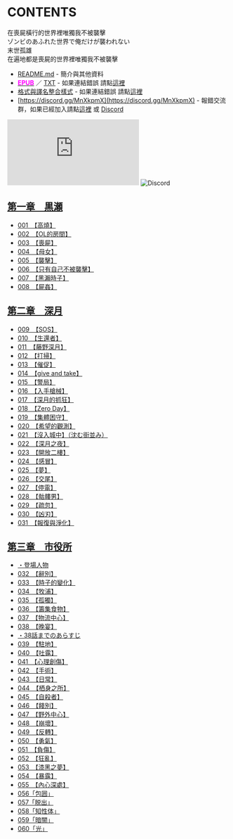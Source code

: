 # CONTENTS

在喪屍橫行的世界裡唯獨我不被襲擊  
ゾンビのあふれた世界で俺だけが襲われない  
末世孤雄  
在遍地都是喪屍的世界裡唯獨我不被襲擊


- [README.md](README.md) - 簡介與其他資料
- [<span style="color:fuchsia;font-weight:bold;">EPUB</span>](https://gitlab.com/demonovel/epub-txt/blob/master/h/%E5%9C%A8%E5%96%AA%E5%B1%8D%E6%A9%AB%E8%A1%8C%E7%9A%84%E4%B8%96%E7%95%8C%E8%A3%A1%E5%94%AF%E7%8D%A8%E6%88%91%E4%B8%8D%E8%A2%AB%E8%A5%B2%E6%93%8A.epub) ／ [TXT](https://gitlab.com/demonovel/epub-txt/blob/master/h/out/%E5%9C%A8%E5%96%AA%E5%B1%8D%E6%A9%AB%E8%A1%8C%E7%9A%84%E4%B8%96%E7%95%8C%E8%A3%A1%E5%94%AF%E7%8D%A8%E6%88%91%E4%B8%8D%E8%A2%AB%E8%A5%B2%E6%93%8A.out.txt) - 如果連結錯誤 請點[這裡](https://gitlab.com/demonovel/epub-txt/blob/master/h/)
- [格式與譯名整合樣式](https://github.com/bluelovers/node-novel/blob/master/lib/locales/%E5%9C%A8%E5%96%AA%E5%B1%8D%E6%A9%AB%E8%A1%8C%E7%9A%84%E4%B8%96%E7%95%8C%E8%A3%A1%E5%94%AF%E7%8D%A8%E6%88%91%E4%B8%8D%E8%A2%AB%E8%A5%B2%E6%93%8A.ts) - 如果連結錯誤 請點[這裡](https://github.com/bluelovers/node-novel/blob/master/lib/locales/)
- [https://discord.gg/MnXkpmX](https://discord.gg/MnXkpmX) - 報錯交流群，如果已經加入請點[這裡](https://discordapp.com/channels/467794087769014273/467794088285175809) 或 [Discord](https://discordapp.com/channels/@me)


![導航目錄](https://chart.apis.google.com/chart?cht=qr&chs=150x150&chl=https://gitlab.com/novel-group/txt-source/blob/master/h/在喪屍橫行的世界裡唯獨我不被襲擊/導航目錄.md)  ![Discord](https://chart.apis.google.com/chart?cht=qr&chs=150x150&chl=https://discord.gg/MnXkpmX)




## [第一章　黒瀬](00000_%E7%AC%AC%E4%B8%80%E7%AB%A0%E3%80%80%E9%BB%92%E7%80%AC)

- [001　【高燒】](00000_%E7%AC%AC%E4%B8%80%E7%AB%A0%E3%80%80%E9%BB%92%E7%80%AC/00010_001%E3%80%80%E3%80%90%E9%AB%98%E7%87%92%E3%80%91.txt)
- [002　【OL的房間】](00000_%E7%AC%AC%E4%B8%80%E7%AB%A0%E3%80%80%E9%BB%92%E7%80%AC/00020_002%E3%80%80%E3%80%90OL%E7%9A%84%E6%88%BF%E9%96%93%E3%80%91.txt)
- [003　【喪屍】](00000_%E7%AC%AC%E4%B8%80%E7%AB%A0%E3%80%80%E9%BB%92%E7%80%AC/00030_003%E3%80%80%E3%80%90%E5%96%AA%E5%B1%8D%E3%80%91.txt)
- [004　【母女】](00000_%E7%AC%AC%E4%B8%80%E7%AB%A0%E3%80%80%E9%BB%92%E7%80%AC/00040_004%E3%80%80%E3%80%90%E6%AF%8D%E5%A5%B3%E3%80%91.txt)
- [005　【襲擊】](00000_%E7%AC%AC%E4%B8%80%E7%AB%A0%E3%80%80%E9%BB%92%E7%80%AC/00050_005%E3%80%80%E3%80%90%E8%A5%B2%E6%93%8A%E3%80%91.txt)
- [006　【只有自己不被襲擊】](00000_%E7%AC%AC%E4%B8%80%E7%AB%A0%E3%80%80%E9%BB%92%E7%80%AC/00060_006%E3%80%80%E3%80%90%E5%8F%AA%E6%9C%89%E8%87%AA%E5%B7%B1%E4%B8%8D%E8%A2%AB%E8%A5%B2%E6%93%8A%E3%80%91.txt)
- [007　【黑瀨時子】](00000_%E7%AC%AC%E4%B8%80%E7%AB%A0%E3%80%80%E9%BB%92%E7%80%AC/00070_007%E3%80%80%E3%80%90%E9%BB%91%E7%80%A8%E6%99%82%E5%AD%90%E3%80%91.txt)
- [008　【屍姦】](00000_%E7%AC%AC%E4%B8%80%E7%AB%A0%E3%80%80%E9%BB%92%E7%80%AC/00080_008%E3%80%80%E3%80%90%E5%B1%8D%E5%A7%A6%E3%80%91.txt)


## [第二章　深月](00010_%E7%AC%AC%E4%BA%8C%E7%AB%A0%E3%80%80%E6%B7%B1%E6%9C%88)

- [009　【SOS】](00010_%E7%AC%AC%E4%BA%8C%E7%AB%A0%E3%80%80%E6%B7%B1%E6%9C%88/00090_009%E3%80%80%E3%80%90SOS%E3%80%91.txt)
- [010　【生還者】](00010_%E7%AC%AC%E4%BA%8C%E7%AB%A0%E3%80%80%E6%B7%B1%E6%9C%88/00100_010%E3%80%80%E3%80%90%E7%94%9F%E9%82%84%E8%80%85%E3%80%91.txt)
- [011　【藤野深月】](00010_%E7%AC%AC%E4%BA%8C%E7%AB%A0%E3%80%80%E6%B7%B1%E6%9C%88/00110_011%E3%80%80%E3%80%90%E8%97%A4%E9%87%8E%E6%B7%B1%E6%9C%88%E3%80%91.txt)
- [012　【打掃】](00010_%E7%AC%AC%E4%BA%8C%E7%AB%A0%E3%80%80%E6%B7%B1%E6%9C%88/00120_012%E3%80%80%E3%80%90%E6%89%93%E6%8E%83%E3%80%91.txt)
- [013　【催促】](00010_%E7%AC%AC%E4%BA%8C%E7%AB%A0%E3%80%80%E6%B7%B1%E6%9C%88/00130_013%E3%80%80%E3%80%90%E5%82%AC%E4%BF%83%E3%80%91.txt)
- [014　【give and take】](00010_%E7%AC%AC%E4%BA%8C%E7%AB%A0%E3%80%80%E6%B7%B1%E6%9C%88/00140_014%E3%80%80%E3%80%90give%20and%20take%E3%80%91.txt)
- [015　【警局】](00010_%E7%AC%AC%E4%BA%8C%E7%AB%A0%E3%80%80%E6%B7%B1%E6%9C%88/00150_015%E3%80%80%E3%80%90%E8%AD%A6%E5%B1%80%E3%80%91.txt)
- [016　【入手槍械】](00010_%E7%AC%AC%E4%BA%8C%E7%AB%A0%E3%80%80%E6%B7%B1%E6%9C%88/00160_016%E3%80%80%E3%80%90%E5%85%A5%E6%89%8B%E6%A7%8D%E6%A2%B0%E3%80%91.txt)
- [017　【深月的抓狂】](00010_%E7%AC%AC%E4%BA%8C%E7%AB%A0%E3%80%80%E6%B7%B1%E6%9C%88/00170_017%E3%80%80%E3%80%90%E6%B7%B1%E6%9C%88%E7%9A%84%E6%8A%93%E7%8B%82%E3%80%91.txt)
- [018　【Zero Day】](00010_%E7%AC%AC%E4%BA%8C%E7%AB%A0%E3%80%80%E6%B7%B1%E6%9C%88/00180_018%E3%80%80%E3%80%90Zero%20Day%E3%80%91.txt)
- [019　【集體困守】](00010_%E7%AC%AC%E4%BA%8C%E7%AB%A0%E3%80%80%E6%B7%B1%E6%9C%88/00190_019%E3%80%80%E3%80%90%E9%9B%86%E9%AB%94%E5%9B%B0%E5%AE%88%E3%80%91.txt)
- [020　【希望的觀測】](00010_%E7%AC%AC%E4%BA%8C%E7%AB%A0%E3%80%80%E6%B7%B1%E6%9C%88/00200_020%E3%80%80%E3%80%90%E5%B8%8C%E6%9C%9B%E7%9A%84%E8%A7%80%E6%B8%AC%E3%80%91.txt)
- [021　【沒入城中】（沈む街並み）](00010_%E7%AC%AC%E4%BA%8C%E7%AB%A0%E3%80%80%E6%B7%B1%E6%9C%88/00210_021%E3%80%80%E3%80%90%E6%B2%92%E5%85%A5%E5%9F%8E%E4%B8%AD%E3%80%91%EF%BC%88%E6%B2%88%E3%82%80%E8%A1%97%E4%B8%A6%E3%81%BF%EF%BC%89.txt)
- [022　【深月之夜】](00010_%E7%AC%AC%E4%BA%8C%E7%AB%A0%E3%80%80%E6%B7%B1%E6%9C%88/00220_022%E3%80%80%E3%80%90%E6%B7%B1%E6%9C%88%E4%B9%8B%E5%A4%9C%E3%80%91.txt)
- [023　【開放二樓】](00010_%E7%AC%AC%E4%BA%8C%E7%AB%A0%E3%80%80%E6%B7%B1%E6%9C%88/00230_023%E3%80%80%E3%80%90%E9%96%8B%E6%94%BE%E4%BA%8C%E6%A8%93%E3%80%91.txt)
- [024　【感冒】](00010_%E7%AC%AC%E4%BA%8C%E7%AB%A0%E3%80%80%E6%B7%B1%E6%9C%88/00240_024%E3%80%80%E3%80%90%E6%84%9F%E5%86%92%E3%80%91.txt)
- [025　【夢】](00010_%E7%AC%AC%E4%BA%8C%E7%AB%A0%E3%80%80%E6%B7%B1%E6%9C%88/00250_025%E3%80%80%E3%80%90%E5%A4%A2%E3%80%91.txt)
- [026　【交尾】](00010_%E7%AC%AC%E4%BA%8C%E7%AB%A0%E3%80%80%E6%B7%B1%E6%9C%88/00260_026%E3%80%80%E3%80%90%E4%BA%A4%E5%B0%BE%E3%80%91.txt)
- [027　【停電】](00010_%E7%AC%AC%E4%BA%8C%E7%AB%A0%E3%80%80%E6%B7%B1%E6%9C%88/00270_027%E3%80%80%E3%80%90%E5%81%9C%E9%9B%BB%E3%80%91.txt)
- [028　【骷髏男】](00010_%E7%AC%AC%E4%BA%8C%E7%AB%A0%E3%80%80%E6%B7%B1%E6%9C%88/00280_028%E3%80%80%E3%80%90%E9%AA%B7%E9%AB%8F%E7%94%B7%E3%80%91.txt)
- [029　【疏忽】](00010_%E7%AC%AC%E4%BA%8C%E7%AB%A0%E3%80%80%E6%B7%B1%E6%9C%88/00290_029%E3%80%80%E3%80%90%E7%96%8F%E5%BF%BD%E3%80%91.txt)
- [030　【凶刃】](00010_%E7%AC%AC%E4%BA%8C%E7%AB%A0%E3%80%80%E6%B7%B1%E6%9C%88/00300_030%E3%80%80%E3%80%90%E5%87%B6%E5%88%83%E3%80%91.txt)
- [031　【報復與淨化】](00010_%E7%AC%AC%E4%BA%8C%E7%AB%A0%E3%80%80%E6%B7%B1%E6%9C%88/00310_031%E3%80%80%E3%80%90%E5%A0%B1%E5%BE%A9%E8%88%87%E6%B7%A8%E5%8C%96%E3%80%91.txt)


## [第三章　市役所](00020_%E7%AC%AC%E4%B8%89%E7%AB%A0%E3%80%80%E5%B8%82%E5%BD%B9%E6%89%80)

- [・登場人物](00020_%E7%AC%AC%E4%B8%89%E7%AB%A0%E3%80%80%E5%B8%82%E5%BD%B9%E6%89%80/00010_%E3%83%BB%E7%99%BB%E5%A0%B4%E4%BA%BA%E7%89%A9.txt)
- [032　【辭別】](00020_%E7%AC%AC%E4%B8%89%E7%AB%A0%E3%80%80%E5%B8%82%E5%BD%B9%E6%89%80/00320_032%E3%80%80%E3%80%90%E8%BE%AD%E5%88%A5%E3%80%91.txt)
- [033　【時子的變化】](00020_%E7%AC%AC%E4%B8%89%E7%AB%A0%E3%80%80%E5%B8%82%E5%BD%B9%E6%89%80/00330_033%E3%80%80%E3%80%90%E6%99%82%E5%AD%90%E7%9A%84%E8%AE%8A%E5%8C%96%E3%80%91.txt)
- [034　【牧浦】](00020_%E7%AC%AC%E4%B8%89%E7%AB%A0%E3%80%80%E5%B8%82%E5%BD%B9%E6%89%80/00340_034%E3%80%80%E3%80%90%E7%89%A7%E6%B5%A6%E3%80%91.txt)
- [035　【孤獨】](00020_%E7%AC%AC%E4%B8%89%E7%AB%A0%E3%80%80%E5%B8%82%E5%BD%B9%E6%89%80/00350_035%E3%80%80%E3%80%90%E5%AD%A4%E7%8D%A8%E3%80%91.txt)
- [036　【籌集食物】](00020_%E7%AC%AC%E4%B8%89%E7%AB%A0%E3%80%80%E5%B8%82%E5%BD%B9%E6%89%80/00360_036%E3%80%80%E3%80%90%E7%B1%8C%E9%9B%86%E9%A3%9F%E7%89%A9%E3%80%91.txt)
- [037　【物流中心】](00020_%E7%AC%AC%E4%B8%89%E7%AB%A0%E3%80%80%E5%B8%82%E5%BD%B9%E6%89%80/00370_037%E3%80%80%E3%80%90%E7%89%A9%E6%B5%81%E4%B8%AD%E5%BF%83%E3%80%91.txt)
- [038　【晚宴】](00020_%E7%AC%AC%E4%B8%89%E7%AB%A0%E3%80%80%E5%B8%82%E5%BD%B9%E6%89%80/00380_038%E3%80%80%E3%80%90%E6%99%9A%E5%AE%B4%E3%80%91.txt)
- [・38話までのあらすじ](00020_%E7%AC%AC%E4%B8%89%E7%AB%A0%E3%80%80%E5%B8%82%E5%BD%B9%E6%89%80/00385_%E3%83%BB38%E8%A9%B1%E3%81%BE%E3%81%A7%E3%81%AE%E3%81%82%E3%82%89%E3%81%99%E3%81%98.txt)
- [039　【駐地】](00020_%E7%AC%AC%E4%B8%89%E7%AB%A0%E3%80%80%E5%B8%82%E5%BD%B9%E6%89%80/00390_039%E3%80%80%E3%80%90%E9%A7%90%E5%9C%B0%E3%80%91.txt)
- [040　【吐露】](00020_%E7%AC%AC%E4%B8%89%E7%AB%A0%E3%80%80%E5%B8%82%E5%BD%B9%E6%89%80/00400_040%E3%80%80%E3%80%90%E5%90%90%E9%9C%B2%E3%80%91.txt)
- [041　【心理創傷】](00020_%E7%AC%AC%E4%B8%89%E7%AB%A0%E3%80%80%E5%B8%82%E5%BD%B9%E6%89%80/00410_041%E3%80%80%E3%80%90%E5%BF%83%E7%90%86%E5%89%B5%E5%82%B7%E3%80%91.txt)
- [042　【手術】](00020_%E7%AC%AC%E4%B8%89%E7%AB%A0%E3%80%80%E5%B8%82%E5%BD%B9%E6%89%80/00420_042%E3%80%80%E3%80%90%E6%89%8B%E8%A1%93%E3%80%91.txt)
- [043　【日常】](00020_%E7%AC%AC%E4%B8%89%E7%AB%A0%E3%80%80%E5%B8%82%E5%BD%B9%E6%89%80/00430_043%E3%80%80%E3%80%90%E6%97%A5%E5%B8%B8%E3%80%91.txt)
- [044　【栖身之所】](00020_%E7%AC%AC%E4%B8%89%E7%AB%A0%E3%80%80%E5%B8%82%E5%BD%B9%E6%89%80/00440_044%E3%80%80%E3%80%90%E6%A0%96%E8%BA%AB%E4%B9%8B%E6%89%80%E3%80%91.txt)
- [045　【自殺者】](00020_%E7%AC%AC%E4%B8%89%E7%AB%A0%E3%80%80%E5%B8%82%E5%BD%B9%E6%89%80/00450_045%E3%80%80%E3%80%90%E8%87%AA%E6%AE%BA%E8%80%85%E3%80%91.txt)
- [046　【餞別】](00020_%E7%AC%AC%E4%B8%89%E7%AB%A0%E3%80%80%E5%B8%82%E5%BD%B9%E6%89%80/00460_046%E3%80%80%E3%80%90%E9%A4%9E%E5%88%A5%E3%80%91.txt)
- [047　【野外中心】](00020_%E7%AC%AC%E4%B8%89%E7%AB%A0%E3%80%80%E5%B8%82%E5%BD%B9%E6%89%80/00470_047%E3%80%80%E3%80%90%E9%87%8E%E5%A4%96%E4%B8%AD%E5%BF%83%E3%80%91.txt)
- [048　【崩壞】](00020_%E7%AC%AC%E4%B8%89%E7%AB%A0%E3%80%80%E5%B8%82%E5%BD%B9%E6%89%80/00480_048%E3%80%80%E3%80%90%E5%B4%A9%E5%A3%9E%E3%80%91.txt)
- [049　【反轉】](00020_%E7%AC%AC%E4%B8%89%E7%AB%A0%E3%80%80%E5%B8%82%E5%BD%B9%E6%89%80/00490_049%E3%80%80%E3%80%90%E5%8F%8D%E8%BD%89%E3%80%91.txt)
- [050　【勇氣】](00020_%E7%AC%AC%E4%B8%89%E7%AB%A0%E3%80%80%E5%B8%82%E5%BD%B9%E6%89%80/00500_050%E3%80%80%E3%80%90%E5%8B%87%E6%B0%A3%E3%80%91.txt)
- [051　【負傷】](00020_%E7%AC%AC%E4%B8%89%E7%AB%A0%E3%80%80%E5%B8%82%E5%BD%B9%E6%89%80/00510_051%E3%80%80%E3%80%90%E8%B2%A0%E5%82%B7%E3%80%91.txt)
- [052　【狂亂】](00020_%E7%AC%AC%E4%B8%89%E7%AB%A0%E3%80%80%E5%B8%82%E5%BD%B9%E6%89%80/00520_052%E3%80%80%E3%80%90%E7%8B%82%E4%BA%82%E3%80%91.txt)
- [053　【漆黑之夢】](00020_%E7%AC%AC%E4%B8%89%E7%AB%A0%E3%80%80%E5%B8%82%E5%BD%B9%E6%89%80/00530_053%E3%80%80%E3%80%90%E6%BC%86%E9%BB%91%E4%B9%8B%E5%A4%A2%E3%80%91.txt)
- [054　【暴露】](00020_%E7%AC%AC%E4%B8%89%E7%AB%A0%E3%80%80%E5%B8%82%E5%BD%B9%E6%89%80/00540_054%E3%80%80%E3%80%90%E6%9A%B4%E9%9C%B2%E3%80%91.txt)
- [055　【內心深處】](00020_%E7%AC%AC%E4%B8%89%E7%AB%A0%E3%80%80%E5%B8%82%E5%BD%B9%E6%89%80/00550_055%E3%80%80%E3%80%90%E5%85%A7%E5%BF%83%E6%B7%B1%E8%99%95%E3%80%91.txt)
- [056「包囲」](00020_%E7%AC%AC%E4%B8%89%E7%AB%A0%E3%80%80%E5%B8%82%E5%BD%B9%E6%89%80/00560_056%E3%80%8C%E5%8C%85%E5%9B%B2%E3%80%8D.txt)
- [057「脱出」](00020_%E7%AC%AC%E4%B8%89%E7%AB%A0%E3%80%80%E5%B8%82%E5%BD%B9%E6%89%80/00570_057%E3%80%8C%E8%84%B1%E5%87%BA%E3%80%8D.txt)
- [058「知性体」](00020_%E7%AC%AC%E4%B8%89%E7%AB%A0%E3%80%80%E5%B8%82%E5%BD%B9%E6%89%80/00580_058%E3%80%8C%E7%9F%A5%E6%80%A7%E4%BD%93%E3%80%8D.txt)
- [059「暗闇」](00020_%E7%AC%AC%E4%B8%89%E7%AB%A0%E3%80%80%E5%B8%82%E5%BD%B9%E6%89%80/00590_059%E3%80%8C%E6%9A%97%E9%97%87%E3%80%8D.txt)
- [060「光」](00020_%E7%AC%AC%E4%B8%89%E7%AB%A0%E3%80%80%E5%B8%82%E5%BD%B9%E6%89%80/00600_060%E3%80%8C%E5%85%89%E3%80%8D.txt)

